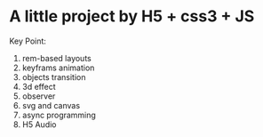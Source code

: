 # A little project by H5 + css3 + JS
Key Point:
1. rem-based layouts
2. keyframs animation
3. objects transition
4. 3d effect
5. observer
6. svg and canvas
7. async programming
8. H5 Audio
